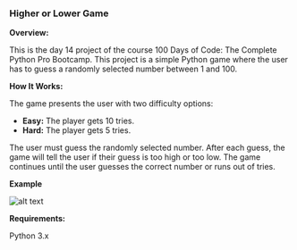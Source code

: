 ### **Higher or Lower Game**

**Overview:**

This is the day 14 project of the course 100 Days of Code: The Complete Python Pro Bootcamp. This project is a simple Python game where the user has to guess a randomly selected number between 1 and 100.

**How It Works:**

The game presents the user with two difficulty options:
- **Easy:** The player gets 10 tries.
- **Hard:** The player gets 5 tries.

The user must guess the randomly selected number. After each guess, the game will tell the user if their guess is too high or too low. The game continues until the user guesses the correct number or runs out of tries.


**Example**

![alt text]()

**Requirements:**

Python 3.x
